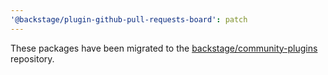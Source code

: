 ```yaml
---
'@backstage/plugin-github-pull-requests-board': patch
---
```


These packages have been migrated to the [backstage/community-plugins](https://github.com/backstage/community-plugins) repository.
